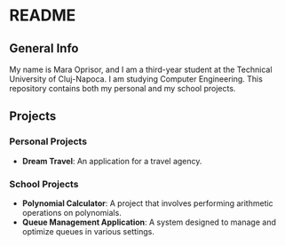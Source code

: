 # README

## General Info
My name is Mara Oprisor, and I am a third-year student at the Technical University of Cluj-Napoca. I am studying Computer Engineering. This repository contains both my personal and my school projects.

## Projects

### Personal Projects
- **Dream Travel**: An application for a travel agency.

### School Projects
- **Polynomial Calculator**: A project that involves performing arithmetic operations on polynomials.
- **Queue Management Application**: A system designed to manage and optimize queues in various settings.
